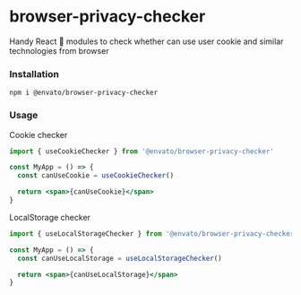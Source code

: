 # browser-privacy-checker

Handy React 🎣 modules to check whether can use user cookie and similar technologies from browser

### Installation

```
npm i @envato/browser-privacy-checker
```

### Usage

Cookie checker

```jsx
import { useCookieChecker } from '@envato/browser-privacy-checker'

const MyApp = () => {
  const canUseCookie = useCookieChecker()

  return <span>{canUseCookie}</span>
}
```

LocalStorage checker

```jsx
import { useLocalStorageChecker } from '@envato/browser-privacy-checker'

const MyApp = () => {
  const canUseLocalStorage = useLocalStorageChecker()

  return <span>{canUseLocalStorage}</span>
}
```
